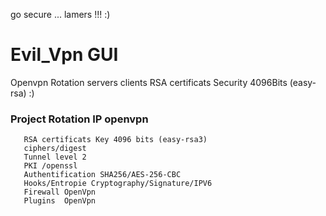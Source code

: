 go secure  ... lamers !!!  :)
# Evil_Vpn GUI
Openvpn Rotation servers clients  RSA certificats Security 4096Bits (easy-rsa) :) 
### Project Rotation IP openvpn 
```
   RSA certificats Key 4096 bits (easy-rsa3)
   ciphers/digest
   Tunnel level 2 
   PKI /openssl
   Authentification SHA256/AES-256-CBC
   Hooks/Entropie Cryptography/Signature/IPV6
   Firewall OpenVpn
   Plugins  OpenVpn
```
